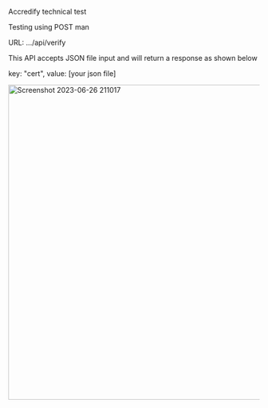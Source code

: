 Accredify technical test

Testing using POST man 

URL: .../api/verify

This API accepts JSON file input and will return a response as shown below

key: "cert", value: [your json file]

<img width="630" alt="Screenshot 2023-06-26 211017" src="https://github.com/Iztcy/accredify-tech-test/assets/70679485/5d1dee21-ea6c-4721-80d8-daa6de83a7b3">



